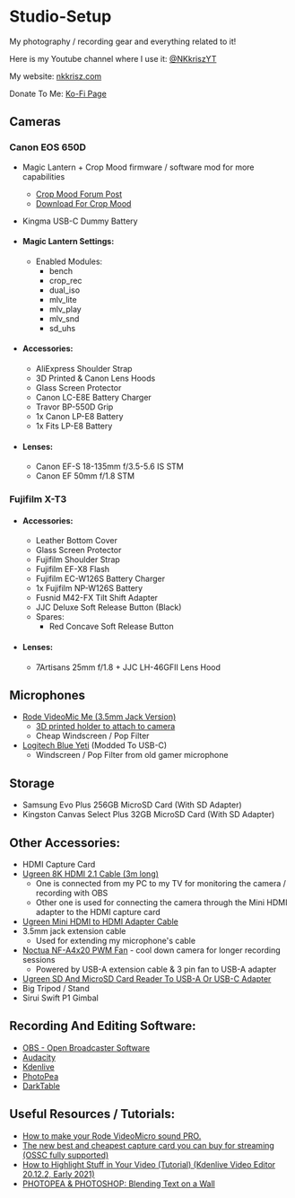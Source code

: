 # Studio-Setup
My photography / recording gear and everything related to it!

Here is my Youtube channel where I use it: [@NKkriszYT](https://www.youtube.com/@NKkriszYT)

My website: [nkkrisz.com](https://nkkrisz.com)

Donate To Me: [Ko-Fi Page](https://ko-fi.com/nkkrisz)

## Cameras

### Canon EOS 650D
- Magic Lantern + Crop Mood firmware / software mod for more capabilities
  - [Crop Mood Forum Post](https://www.magiclantern.fm/forum/index.php?topic=26851)
  - [Download For Crop Mood](https://bitbucket.org/bilal_fakhouri/crop-mood-builds/downloads/)
- Kingma USB-C Dummy Battery

- #### Magic Lantern Settings:
  - Enabled Modules:
    - bench
    - crop_rec
    - dual_iso
    - mlv_lite
    - mlv_play
    - mlv_snd
    - sd_uhs

- #### Accessories:
  - AliExpress Shoulder Strap
  - 3D Printed & Canon Lens Hoods
  - Glass Screen Protector
  - Canon LC-E8E Battery Charger
  - Travor BP-550D Grip
  - 1x Canon LP-E8 Battery
  - 1x Fits LP-E8 Battery

- #### Lenses:
  - Canon EF-S 18-135mm f/3.5-5.6 IS STM
  - Canon EF 50mm f/1.8 STM

### Fujifilm X-T3

- #### Accessories:
  - Leather Bottom Cover
  - Glass Screen Protector
  - Fujifilm Shoulder Strap
  - Fujifilm EF-X8 Flash
  - Fujifilm EC-W126S Battery Charger
  - 1x Fujifilm NP-W126S Battery
  - Fusnid M42-FX Tilt Shift Adapter
  - JJC Deluxe Soft Release Button (Black)
  - Spares:
    - Red Concave Soft Release Button

- #### Lenses:
  - 7Artisans 25mm f/1.8 + JJC LH-46GFII Lens Hood

## Microphones
- [Rode VideoMic Me (3.5mm Jack Version)](https://rode.com/en/microphones/mobile/videomic-me)
  - [3D printed holder to attach to camera](https://www.printables.com/model/298735-rode-videomic-me-hotshoe-coldshoe-adapter)
  - Cheap Windscreen / Pop Filter
- [Logitech Blue Yeti](https://www.logitechg.com/en-us/products/streaming-gear/yeti-premium-usb-microphone.988-000100.html) (Modded To USB-C)
  - Windscreen / Pop Filter from old gamer microphone

## Storage
- Samsung Evo Plus 256GB MicroSD Card (With SD Adapter)
- Kingston Canvas Select Plus 32GB MicroSD Card (With SD Adapter)

## Other Accessories:
- HDMI Capture Card
- [Ugreen 8K HDMI 2.1 Cable (3m long)](https://eu.ugreen.com/products/ugreen-hdmi-2-1-cable?variant=40513535737939)
  - One is connected from my PC to my TV for monitoring the camera / recording with OBS
  - Other one is used for connecting the camera through the Mini HDMI adapter to the HDMI capture card
- [Ugreen Mini HDMI to HDMI Adapter Cable](https://eu.ugreen.com/products/4k-mini-hdmi-to-hdmi-cable?variant=40402410438739)
- 3.5mm jack extension cable
  - Used for extending my microphone's cable
- [Noctua NF-A4x20 PWM Fan](https://noctua.at/en/nf-a4x20-pwm) - cool down camera for longer recording sessions
  - Powered by USB-A extension cable & 3 pin fan to USB-A adapter
- [Ugreen SD And MicroSD Card Reader To USB-A Or USB-C Adapter](https://eu.ugreen.com/products/50706)
- Big Tripod / Stand
- Sirui Swift P1 Gimbal

## Recording And Editing Software:
- [OBS - Open Broadcaster Software](https://obsproject.com/)
- [Audacity](https://www.audacityteam.org/)
- [Kdenlive](https://kdenlive.org/en/)
- [PhotoPea](https://www.photopea.com/)
- [DarkTable](https://www.darktable.org/)

## Useful Resources / Tutorials:
- [How to make your Rode VideoMicro sound PRO.](https://www.youtube.com/watch?v=jfB1VUMip80)
- [The new best and cheapest capture card you can buy for streaming (OSSC fully supported)](https://www.youtube.com/watch?v=Ts_Xnh3ZJaw)
- [How to Highlight Stuff in Your Video (Tutorial) (Kdenlive Video Editor 20.12.2, Early 2021)](https://youtu.be/LiBCssQWQEI?si=wrZVa97pSSUUv_E3)
- [PHOTOPEA & PHOTOSHOP: Blending Text on a Wall](https://youtu.be/wkUnhDO7NQ4?si=bNS2T67dmZOfoL7m)
